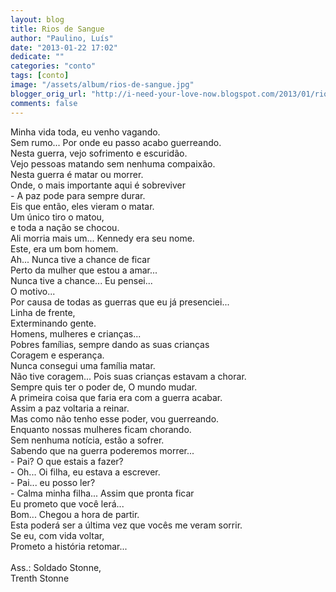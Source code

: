 ```yaml
---
layout: blog
title: Rios de Sangue
author: "Paulino, Luís"
date: "2013-01-22 17:02"
dedicate: ""
categories: "conto"
tags: [conto]
image: "/assets/album/rios-de-sangue.jpg"
blogger_orig_url: "http://i-need-your-love-now.blogspot.com/2013/01/rios-de-sangue.html"
comments: false
---
```


Minha vida toda, eu venho vagando.\
Sem rumo... Por onde eu passo acabo guerreando.\
Nesta guerra, vejo sofrimento e escuridão.\
Vejo pessoas matando sem nenhuma compaixão.\
Nesta guerra é matar ou morrer.\
Onde, o mais importante aqui é sobreviver\
\- A paz pode para sempre durar.\
Eis que então, eles vieram o matar.\
Um único tiro o matou,\
e toda a nação se chocou.\
Ali morria mais um... Kennedy era seu nome.\
Este, era um bom homem.\
Ah... Nunca tive a chance de ficar\
Perto da mulher que estou a amar...\
Nunca tive a chance... Eu pensei...\
O motivo...\
Por causa de todas as guerras que eu já presenciei...\
Linha de frente,\
Exterminando gente.\
Homens, mulheres e crianças...\
Pobres famílias, sempre dando as suas crianças\
Coragem e esperança.\
Nunca consegui uma família matar.\
Não tive coragem... Pois suas crianças estavam a chorar.\
Sempre quis ter o poder de, O mundo mudar.\
A primeira coisa que faria era com a guerra acabar.\
Assim a paz voltaria a reinar.\
Mas como não tenho esse poder, vou guerreando.\
Enquanto nossas mulheres ficam chorando.\
Sem nenhuma notícia, estão a sofrer.\
Sabendo que na guerra poderemos morrer...\
\- Pai? O que estais a fazer?\
\- Oh... Oi filha, eu estava a escrever.\
\- Pai... eu posso ler?\
\- Calma minha filha... Assim que pronta ficar\
Eu prometo que você lerá...\
Bom... Chegou a hora de partir.\
Esta poderá ser a última vez que vocês me veram sorrir.\
Se eu, com vida voltar,\
Prometo a história retomar...\
\
Ass.: Soldado Stonne,\
Trenth Stonne

